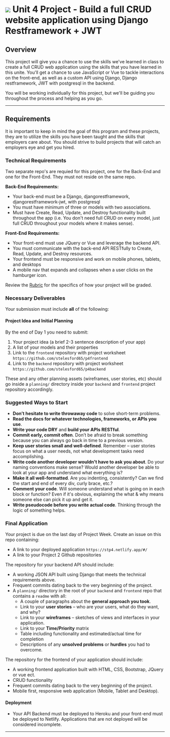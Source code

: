 # ![](https://ga-dash.s3.amazonaws.com/production/assets/logo-9f88ae6c9c3871690e33280fcf557f33.png) Unit 4 Project - Build a full CRUD website application using Django Restframework + JWT

## Overview

This project will give you a chance to use the skills we've learned in class to create a full CRUD web application using the skills that you have learned in this unite. You'll get a chance to use JavaScript or Vue to tackle interactions on the front-end, as well as a custom API using Django, Django restframework, JWT with postgresql in the backend.

You will be working individually for this project, but we'll be guiding you throughout the process and helping as you go.

---

## Requirements
It is important to keep in mind the goal of this program and these projects, they are to utilize the skills you have been taught and the skills that employers care about. You should strive to build projects that will catch an employers eye and get you hired.

### Technical Requirements
Two separate repo's are requied for this project, one for the Back-End and one for the Front-End. They must not reside on the same repo.

**Back-End Requirements:**

- Your back-end must be a Django, djangorestframework, djangorestframework-jwt, with postgresql
- You must have minimum of three or models with two associations.
- Must have Create, Read, Update, and Destroy functionality built throughout the
  app (i.e. You don't need full CRUD on every model, just full CRUD throughout
  your models where it makes sense).

**Front-End Requirements:**
- Your front-end must use JQuery or Vue and leverage the backend API.
- You must communicate with the back-end API RESTfully to Create, Read, Update,
  and Destroy resources.
- Your frontend must be responsive and work on mobile phones, tablets, and desktops
- A mobile nav that expands and collapses when a user clicks on the hamburger icon.

Review the [Rubric](https://git.generalassemb.ly/SEIR-629/PROJECT-4/blob/master/evaluation-rubric.md) for the specifics of how your project will
be graded.


### Necessary Deliverables
Your submission must include **all** of the following:

#### Project Idea and Initial Planning
By the end of Day 1 you need to submit:

1. Your project idea (a brief 2-3 sentence description of your app)
2. A list of your models and their properties
3. Link to the `frontend` repository with project worksheet `https://github.com/stelesford65/p4frontend`
4. Link to the `backend` repository with project worksheet `https://github.com/stelesford65/p4backend`

These and any other planning assets (wireframes, user stories, etc) should go
inside a `planning/` directory inside your `backend` and `frontend` project repository accordingly.

### Suggested Ways to Start

- **Don’t hesitate to write throwaway code** to solve short-term problems.
- **Read the docs for whatever technologies, frameworks, or APIs you use**.
- **Write your code DRY** and **build your APIs RESTful**.
- **Commit early, commit often**. Don’t be afraid to break something because you can always go back in time to a previous version.
- **Keep user stories small and well-defined**. Remember – user stories focus on what a user needs, not what development tasks need accomplishing.
- **Write code another developer wouldn't have to ask you about**. Do your naming conventions make sense? Would another developer be able to look at your app and understand what everything is?
- **Make it all well-formatted**. Are you indenting, consistently? Can we find the start and end of every div, curly brace, etc.?
- **Comment your code**. Will someone understand what is going on in each block or function? Even if it's obvious, explaining the what & why means someone else can pick it up and get it.
- **Write pseudocode before you write actual code**. Thinking through the logic of something helps.


### Final Application

Your project is due on the last day of Project Week. Create an issue on this repo containing:

- A link to your deployed application `https://stp4.netlify.app/#/`
- A link to your Project 2 Github repositories 

The repository for your backend API should include:

- A working JSON API built using Django that meets the technical requirements above.
- Frequent commits dating back to the very beginning of the project.
- A `planning/` directory in the root of your `backend` and `frontend` repo that contains a `readme` with all: 
    - A couple of paragraphs about the **general approach you took**.
    - Link to your **user stories** – who are your users, what do they want, and why?
    - Link to your **wireframes** – sketches of  views and interfaces in your application.
    - Link to your **Time/Priority** matrix 
    - Table including functionality and estimated/actual time for completion
    - Descriptions of any **unsolved problems** or **hurdles** you had to overcome.

The repository for the frontend of your application should include:

- A working frontend application built with HTML, CSS, Bootstrap, JQuery or vue ect.
- CRUD functionality
- Frequent commits dating back to the very beginning of the project.
- Mobile first, responsive web application (Mobile, Tablet and Desktop).

#### Deployment

- Your API Backend must be deployed to Heroku and your front-end must be deployed to
  Netlify. Applications that are not deployed will be considered incomplete.
 
---
